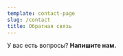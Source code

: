 ```yaml
---
template: contact-page
slug: /contact
title: Обратная связь
---
```

У﻿ вас есть вопросы? **Напишите нам.**